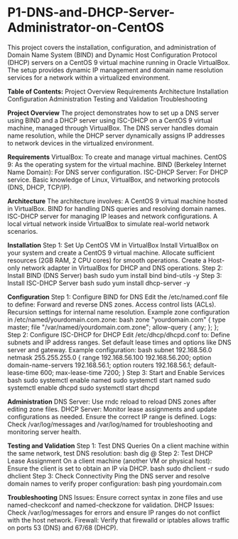 # P1-DNS-and-DHCP-Server-Administrator-on-CentOS

This project covers the installation, configuration, and administration of Domain Name System (BIND) and Dynamic Host Configuration Protocol (DHCP) servers on a CentOS 9 virtual machine running in Oracle VirtualBox. The setup provides dynamic IP management and domain name resolution services for a network within a virtualized environment.

**Table of Contents:**
Project Overview
Requirements
Architecture
Installation
Configuration
Administration
Testing and Validation
Troubleshooting

**Project Overview**
The project demonstrates how to set up a DNS server using BIND and a DHCP server using ISC-DHCP on a CentOS 9 virtual machine, managed through VirtualBox. The DNS server handles domain name resolution, while the DHCP server dynamically assigns IP addresses to network devices in the virtualized environment.

**Requirements**
VirtualBox: To create and manage virtual machines.
CentOS 9: As the operating system for the virtual machine.
BIND (Berkeley Internet Name Domain): For DNS server configuration.
ISC-DHCP Server: For DHCP service.
Basic knowledge of Linux, VirtualBox, and networking protocols (DNS, DHCP, TCP/IP).

**Architecture**
The architecture involves:
A CentOS 9 virtual machine hosted in VirtualBox.
BIND for handling DNS queries and resolving domain names.
ISC-DHCP server for managing IP leases and network configurations.
A local virtual network inside VirtualBox to simulate real-world network scenarios.

**Installation**
Step 1: Set Up CentOS VM in VirtualBox
Install VirtualBox on your system and create a CentOS 9 virtual machine.
Allocate sufficient resources (2GB RAM, 2 CPU cores) for smooth operations.
Create a Host-only network adapter in VirtualBox for DHCP and DNS operations.
Step 2: Install BIND (DNS Server)
bash sudo yum install bind bind-utils -y
Step 3: Install ISC-DHCP Server
bash sudo yum install dhcp-server -y

**Configuration**
Step 1: Configure BIND for DNS
Edit the /etc/named.conf file to define:
Forward and reverse DNS zones.
Access control lists (ACLs).
Recursion settings for internal name resolution.
Example zone configuration in /etc/named/yourdomain.com.zone: bash zone "yourdomain.com" { type master; file "/var/named/yourdomain.com.zone"; allow-query { any; }; };
Step 2: Configure ISC-DHCP for DHCP
Edit /etc/dhcp/dhcpd.conf to:
Define subnets and IP address ranges.
Set default lease times and options like DNS server and gateway.
Example configuration: bash subnet 192.168.56.0 netmask 255.255.255.0 { range 192.168.56.100 192.168.56.200; option domain-name-servers 192.168.56.1; option routers 192.168.56.1; default-lease-time 600; max-lease-time 7200; }
Step 3: Start and Enable Services
bash sudo systemctl enable named sudo systemctl start named sudo systemctl enable dhcpd sudo systemctl start dhcpd

**Administration**
DNS Server: Use rndc reload to reload DNS zones after editing zone files.
DHCP Server: Monitor lease assignments and update configurations as needed. Ensure the correct IP range is defined.
Logs: Check /var/log/messages and /var/log/named for troubleshooting and monitoring server health.

**Testing and Validation**
Step 1: Test DNS Queries
On a client machine within the same network, test DNS resolution: bash dig @<DNS-Server-IP> <domain-name>
Step 2: Test DHCP Lease Assignment
On a client machine (another VM or physical host):
Ensure the client is set to obtain an IP via DHCP. bash sudo dhclient -r sudo dhclient
Step 3: Check Connectivity
Ping the DNS server and resolve domain names to verify proper configuration: bash ping yourdomain.com

**Troubleshooting**
DNS Issues: Ensure correct syntax in zone files and use named-checkconf and named-checkzone for validation.
DHCP Issues: Check /var/log/messages for errors and ensure IP ranges do not conflict with the host network.
Firewall: Verify that firewalld or iptables allows traffic on ports 53 (DNS) and 67/68 (DHCP).
